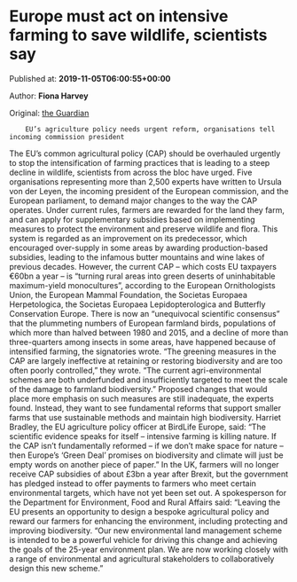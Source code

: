 
# Europe must act on intensive farming to save wildlife, scientists say

Published at: **2019-11-05T06:00:55+00:00**

Author: **Fiona Harvey**

Original: [the Guardian](https://www.theguardian.com/environment/2019/nov/05/europe-must-act-on-intensive-farming-to-save-wildlife-scientists-say)


        EU’s agriculture policy needs urgent reform, organisations tell incoming commission president
      
The EU’s common agricultural policy (CAP) should be overhauled urgently to stop the intensification of farming practices that is leading to a steep decline in wildlife, scientists from across the bloc have urged.
Five organisations representing more than 2,500 experts have written to Ursula von der Leyen, the incoming president of the European commission, and the European parliament, to demand major changes to the way the CAP operates.
Under current rules, farmers are rewarded for the land they farm, and can apply for supplementary subsidies based on implementing measures to protect the environment and preserve wildlife and flora. This system is regarded as an improvement on its predecessor, which encouraged over-supply in some areas by awarding production-based subsidies, leading to the infamous butter mountains and wine lakes of previous decades.
However, the current CAP – which costs EU taxpayers €60bn a year – is “turning rural areas into green deserts of uninhabitable maximum-yield monocultures”, according to the European Ornithologists Union, the European Mammal Foundation, the Societas Europaea Herpetologica, the Societas Europaea Lepidopterologica and Butterfly Conservation Europe.
There is now an “unequivocal scientific consensus” that the plummeting numbers of European farmland birds, populations of which more than halved between 1980 and 2015, and a decline of more than three-quarters among insects in some areas, have happened because of intensified farming, the signatories wrote.
“The greening measures in the CAP are largely ineffective at retaining or restoring biodiversity and are too often poorly controlled,” they wrote. “The current agri-environmental schemes are both underfunded and insufficiently targeted to meet the scale of the damage to farmland biodiversity.”
Proposed changes that would place more emphasis on such measures are still inadequate, the experts found. Instead, they want to see fundamental reforms that support smaller farms that use sustainable methods and maintain high biodiversity.
Harriet Bradley, the EU agriculture policy officer at BirdLife Europe, said: “The scientific evidence speaks for itself – intensive farming is killing nature. If the CAP isn’t fundamentally reformed – if we don’t make space for nature – then Europe’s ‘Green Deal’ promises on biodiversity and climate will just be empty words on another piece of paper.”
In the UK, farmers will no longer receive CAP subsidies of about £3bn a year after Brexit, but the government has pledged instead to offer payments to farmers who meet certain environmental targets, which have not yet been set out.
A spokesperson for the Department for Environment, Food and Rural Affairs said: “Leaving the EU presents an opportunity to design a bespoke agricultural policy and reward our farmers for enhancing the environment, including protecting and improving biodiversity.
“Our new environmental land management scheme is intended to be a powerful vehicle for driving this change and achieving the goals of the 25-year environment plan. We are now working closely with a range of environmental and agricultural stakeholders to collaboratively design this new scheme.”
